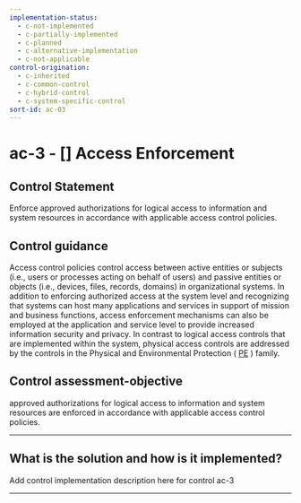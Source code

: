 ```yaml
---
implementation-status:
  - c-not-implemented
  - c-partially-implemented
  - c-planned
  - c-alternative-implementation
  - c-not-applicable
control-origination:
  - c-inherited
  - c-common-control
  - c-hybrid-control
  - c-system-specific-control
sort-id: ac-03
---
```


# ac-3 - \[\] Access Enforcement

## Control Statement

Enforce approved authorizations for logical access to information and system resources in accordance with applicable access control policies.

## Control guidance

Access control policies control access between active entities or subjects (i.e., users or processes acting on behalf of users) and passive entities or objects (i.e., devices, files, records, domains) in organizational systems. In addition to enforcing authorized access at the system level and recognizing that systems can host many applications and services in support of mission and business functions, access enforcement mechanisms can also be employed at the application and service level to provide increased information security and privacy. In contrast to logical access controls that are implemented within the system, physical access controls are addressed by the controls in the Physical and Environmental Protection ( [PE](#pe) ) family.

## Control assessment-objective

approved authorizations for logical access to information and system resources are enforced in accordance with applicable access control policies.

______________________________________________________________________

## What is the solution and how is it implemented?

Add control implementation description here for control ac-3

______________________________________________________________________
